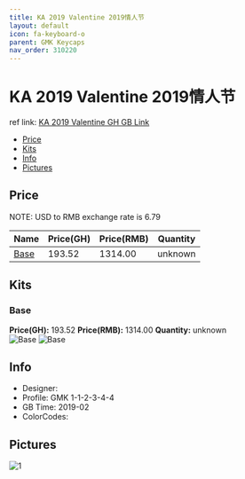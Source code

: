 ```yaml
---
title: KA 2019 Valentine 2019情人节
layout: default
icon: fa-keyboard-o
parent: GMK Keycaps
nav_order: 310220
---
```


# KA 2019 Valentine 2019情人节

ref link: [KA 2019 Valentine GH GB Link](https://geekhack.org/index.php?topic=99498.0)

* [Price](#price)
* [Kits](#kits)
* [Info](#info)
* [Pictures](#pictures)


## Price  
NOTE: USD to RMB exchange rate is 6.79

| Name          | Price(GH)    |  Price(RMB) | Quantity |
| ------------- | ------------ |  ---------- | -------- |
|[Base](#base)|193.52|1314.00|unknown|


## Kits
### Base
**Price(GH):** 193.52    **Price(RMB):** 1314.00    **Quantity:** unknown  
<img src="{{ 'assets/images/gmk-keycaps/ka2019valentine/kits_pics/base1.JPG' | relative_url }}" alt="Base" class="image featured">
<img src="{{ 'assets/images/gmk-keycaps/ka2019valentine/kits_pics/base2.JPG' | relative_url }}" alt="Base" class="image featured">


## Info
* Designer: 
* Profile: GMK 1-1-2-3-4-4
* GB Time: 2019-02
* ColorCodes:  


## Pictures
<img src="{{ 'assets/images/gmk-keycaps/ka2019valentine/rendering_pics/1.jpg' | relative_url }}" alt="1" class="image featured">
